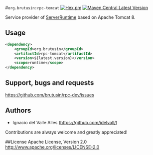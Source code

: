 #`org.brutusin:rpc-tomcat` [![Hex.pm](https://img.shields.io/hexpm/l/plug.svg)](http://www.apache.org/licenses/LICENSE-2.0) [![Maven Central Latest Version](https://maven-badges.herokuapp.com/maven-central/org.brutusin/rpc-tomcat/badge.svg)](https://maven-badges.herokuapp.com/maven-central/org.brutusin/rpc-tomcat/)

Service provider of [ServerRuntime](https://github.com/brutusin/rpc/blob/master/src/main/java/org/brutusin/rpc/spi/ServerRuntime.java) based on Apache Tomcat 8.

## Usage
```xml
<dependency>
    <groupId>org.brutusin</groupId>
    <artifactId>rpc-tomcat</artifactId>
    <version>${latest.version}</version>
    <scope>runtime</scope>
</dependency>
```
## Support, bugs and requests
https://github.com/brutusin/rpc-dev/issues

## Authors

- Ignacio del Valle Alles (<https://github.com/idelvall/>)

Contributions are always welcome and greatly appreciated!

##License
Apache License, Version 2.0
http://www.apache.org/licenses/LICENSE-2.0
